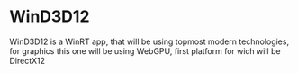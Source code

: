 # WinD3D12
WinD3D12 is a WinRT app, that will be using topmost modern technologies, for graphics this one will be using WebGPU, first platform for wich will be DirectX12
